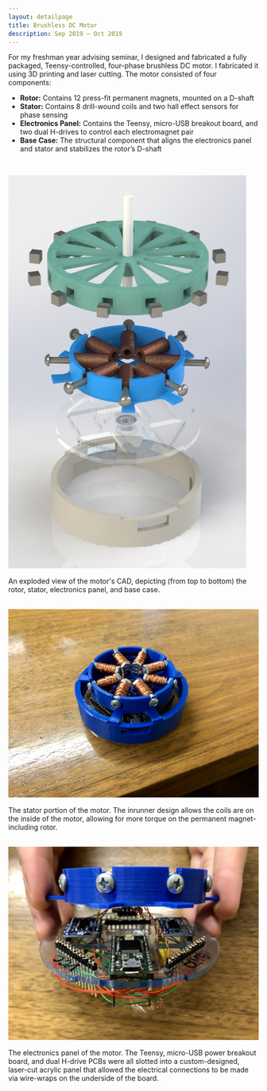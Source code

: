 ```yaml
---
layout: detailpage
title: Brushless DC Motor
description: Sep 2019 — Oct 2019
---
```


For my freshman year advising seminar, I designed and fabricated a fully packaged, Teensy-controlled, four-phase brushless DC motor. I fabricated it using 3D printing and laser cutting. The motor consisted of four components:
* **Rotor:** Contains 12 press-fit permanent magnets, mounted on a D-shaft
* **Stator:** Contains 8 drill-wound coils and two hall effect sensors for phase sensing
* **Electronics Panel:** Contains the Teensy, micro-USB breakout board, and two dual H-drives to control each electromagnet pair
* **Base Case:** The structural component that aligns the electronics panel and stator and stabilizes the rotor’s D-shaft 

<br>

![](/assets/images/projects/motor_exploded.jpg)
<div class="caption">An exploded view of the motor's CAD, depicting (from top to bottom) the rotor, stator, electronics panel, and base case.</div>

<br>

![](/assets/images/projects/motor.png)
<div class="caption">The stator portion of the motor. The inrunner design allows the coils are on the inside of the motor, allowing for more torque on the permanent magnet-including rotor.</div>

<br>

![](/assets/images/projects/motor_electronics.jpg)
<div class="caption">The electronics panel of the motor. The Teensy, micro-USB power breakout board, and dual H-drive PCBs were all slotted into a custom-designed, laser-cut acrylic panel that allowed the electrical connections to be made via wire-wraps on the underside of the board.</div>

<!-- <br>

![](/assets/images/projects/motor.mp4)
<div class="caption">A video of my assembled motor running!</div> -->